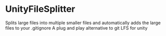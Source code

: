 # UnityFileSplitter
Splits large files into multiple smaller files and automatically adds the large files to your .gitignore
A plug and play alternative to git LFS for unity
